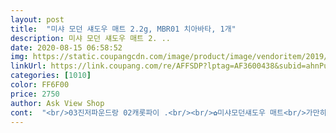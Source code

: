 ```yaml
---
layout: post 
title:  "미샤 모던 섀도우 매트 2.2g, MBR01 치아바타, 1개" 
description: 미샤 모던 섀도우 매트 2. ..
date: 2020-08-15 06:58:52 
img: https://static.coupangcdn.com/image/product/image/vendoritem/2019/06/07/4336785650/37210a47-fc2d-4cf0-a379-e8ad25821ac2.jpg 
linkUrl: https://link.coupang.com/re/AFFSDP?lptag=AF3600438&subid=ahnPublicAsk&pageKey=180918192&itemId=517823039&vendorItemId=70883811016&traceid=V0-113-d469e9a96edd7090 
categories: [1010] 
color: FF6F00 
price: 2750 
author: Ask View Shop 
cont:  "<br/>03진저파운드랑 02캐롯파이 .<br/><br/>✿미샤모던섀도우 매트<br/>가만히 세개를 두고 비교를하는도중에 CR / BR ? 뭐지 ? 코랄 ? 브릭 ? 브라운? ㅋㅋㅋㅋㅋ 혼자 ㅋㅋ 끼워맞추고 난리 ㅋㅋ 진짜 MCR 은 핑크빛이 나거든요<br/> -<br/>그때 샀던애들은 MCR품번이네요 ?<br/>근데 이 섀도우는 손으로 발색해야 더 발색력이 좋고, 착 붙는 느낌이구요<br/> -<br/>근데 제 얼굴이 검고 누런빛이라 그런가 더 시커매보이네요.<br/><br/>맥저렴이라고 해서 구매.<br/> 전체 베이스전에 왔길래 테스트로 발라보니 발색은 정말 좋아요.<br/><br/>뭐 이런 컬러는 볼것도 없이 저한테는 잘맞을꺼 같아요 ㅋㅋ<br/>브러쉬사용하면 가루날림 엄청나요.<br/>.<br/> 섀도우 사이드 더러운거 봐요.<br/><br/>사실 로드샵 꺼라도 나쁘지않은거 이제 다들아시죠 ?<br/>사실 사용량은 20대때보다 10배는 더 쓰는데 말이에요.<br/> 그래서 그릉가<br/> -<br/>색조든 뭐든 이제 백화점 브랜드는 잘안써요 ㅠ;<br/>아무튼 뭐 가성비 좋고 <br/> - 막 사용해도 전혀 안아까운 쟁겨두고 사용해도될 착한 색조 입니다!<br/>아점마가 되고나서부터 더더욱 안쓰게되네요.<br/><br/>어두운 피부라 이거하나만 데일리로 바르기엔 그냥 어두운 얼굴될거같아요.<br/> 크리즈가 귀찮아서 이거 하나만 발라야지 했는데.<br/> 하튼 질감,발색은 정말 좋아요.<br/><br/>오늘은 치아바타로(?)출근했어요<br/>저번에 한번 우연히 미샤 오프샵에서 1+1 행사기간에  베이스섀도우들은 항상 빨리 바닥을 보이니까 사야겠다 싶어  / 매트만 받는 눈두덩이,피부색을 가진 나는 대충 추천받아 사왔는데 아니 색깔이 너무 마음에 드네요 ? 그래서 잘사용하고 있었어요!<br/>지인 추천으로 구매했어요 자연스런 컬러라 맘에 들어요! 가격도 착해요<br/>진저파운드만 사용할땐 몰랐는데 진짜 코랄빛이 도네요 ? 확연한 차이를 보여주는구먼요 ㅋ<br/>치.<br/>아.<br/>바.<br/>타<br/>치아바타 산이유는 그냥 쿠팡에서 저렴해서; 샀는데 후기보니 이미 유명제품이네요 ? X저렴이로.<br/><br/>캐롯파이는 매트라고 되어있지만 펄입자가 눈에 확연히 보여서, 제외 하고 발색해볼께요!<br/>화장 제대로하고 바르면 다를지도요.<br/><br/>" 
---
```

